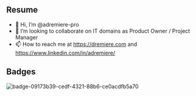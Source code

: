 ## Resume
- 👋 Hi, I’m @adremiere-pro
- 💞️ I’m looking to collaborate on IT domains as Product Owner / Project Manager
- 📫 How to reach me at https://dremiere.com and https://www.linkedin.com/in/adremiere/

## Badges
![badge-09173b39-cedf-4321-88b6-ce0acdfb5a70](https://github.com/adremiere-pro/adremiere-pro/assets/69202143/9d645883-7d13-4d81-a55f-6f576faf062f)
